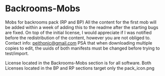 # Backrooms-Mobs
Mobs for backrooms pack (RP and BP)
All the content for the first mob will be added within a week of adding this to the readme after the starting bugs are fixed.
On top of the initial license, I would appreciate if I was notified before the redistribution of the content, however you are not obliged to.
Contact info: peithonic@gmail.com
PSA that when downloading multiple copies to edit, the uuids of both manifests must be changed before trying to test/import.

License located in the Backrooms-Mobs section is for all software.
Both Licenses located in the BP and RP sections target only the pack_icon.png
